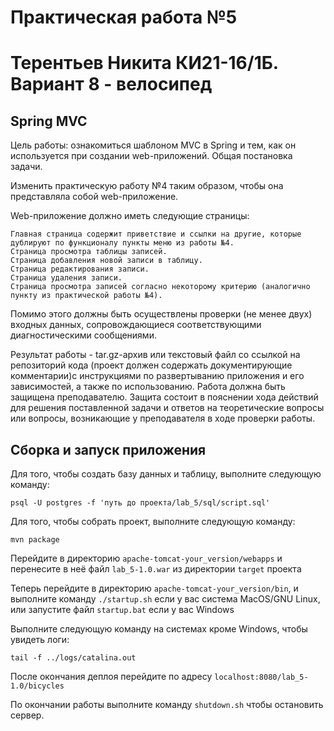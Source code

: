 # Практическая работа №5
# Терентьев Никита КИ21-16/1Б. Вариант 8 - велосипед
## Spring MVC
Цель работы: ознакомиться шаблоном MVC в Spring и тем, как он используется при создании web-приложений.
Общая постановка задачи.

Изменить практическую работу №4 таким образом, чтобы она представляла собой web-приложение.

Web-приложение должно иметь следующие страницы:

    Главная страница содержит приветствие и ссылки на другие, которые дублируют по функционалу пункты меню из работы №4.
    Страница просмотра таблицы записей.
    Страница добавления новой записи в таблицу.
    Страница редактирования записи.
    Страница удаления записи.
    Страница просмотра записей согласно некоторому критерию (аналогично пункту из практической работы №4).

Помимо этого должны быть осуществлены проверки (не менее двух) входных данных, сопровождающиеся соответствующими диагностическими сообщениями.

Результат работы - tar.gz-архив или текстовый файл со ссылкой на репозиторий кода (проект должен содержать документирующие комментарии)с инструкциями по развертыванию приложения и его зависимостей, а также по использованию. Работа должна быть защищена преподавателю. Защита состоит в пояснении хода действий для решения поставленной задачи и ответов на теоретические вопросы или вопросы, возникающие у преподавателя в ходе проверки работы.

## Сборка и запуск приложения

Для того, чтобы создать базу данных и таблицу, выполните следующую команду:

`
psql -U postgres -f 'путь до проекта/lab_5/sql/script.sql'
`

Для того, чтобы собрать проект, выполните следующую команду:

`
mvn package
`

Перейдите в директорию `apache-tomcat-your_version/webapps` и перенесите в неё файл `lab_5-1.0.war` из директории `target` проекта 

Теперь перейдите в директорию `apache-tomcat-your_version/bin`, и выполните команду `./startup.sh` если у вас система MacOS/GNU Linux, или запустите файл `startup.bat` если у вас Windows

Выполните следующую команду на системах кроме Windows, чтобы увидеть логи:

`tail -f ../logs/catalina.out`

После окончания деплоя перейдите по адресу `localhost:8080/lab_5-1.0/bicycles`

По окончании работы выполните команду `shutdown.sh` чтобы остановить сервер.